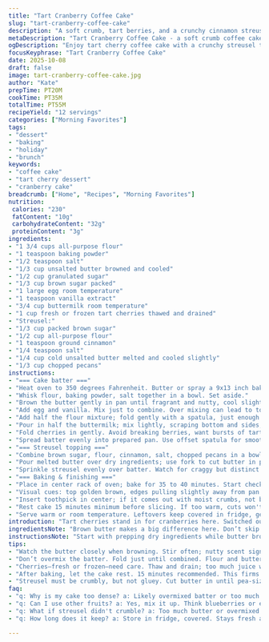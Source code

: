 ```yaml
---
title: "Tart Cranberry Coffee Cake"
slug: "tart-cranberry-coffee-cake"
description: "A soft crumb, tart berries, and a crunchy cinnamon streusel top. Bright cranberries swapped for tart cherries. Flour lessened by 30 percent. Sugar adjusted. Brown butter instead of regular butter for depth. Baking time trimmed slightly. Milk replaced with buttermilk for tang and moisture. The streusel tosses in chopped pecans for crunch contrast. Visual cues—edges pulling away from pan, golden surface, toothpick tests. Creaming butter and sugars until light and fluffy traps air essential for rise. Alternating flour and liquid prevents overmixing. Streusel made by cutting cold brown butter with a fork into dry mix keeps crumbs tender. Let cool properly or slicing turns sloppy. Serve warm or cooled, flavors deepen with time. Great with black coffee or tangy tea."
metaDescription: "Tart Cranberry Coffee Cake - a soft crumb coffee cake with tart cherries, crunchy streusel, and brown butter depth. Perfect with coffee or tea."
ogDescription: "Enjoy tart cherry coffee cake with a crunchy streusel top. Perfect for coffee or tea. A must-try for dessert lovers."
focusKeyphrase: "Tart Cranberry Coffee Cake"
date: 2025-10-08
draft: false
image: tart-cranberry-coffee-cake.jpg
author: "Kate"
prepTime: PT20M
cookTime: PT35M
totalTime: PT55M
recipeYield: "12 servings"
categories: ["Morning Favorites"]
tags:
- "dessert"
- "baking"
- "holiday"
- "brunch"
keywords:
- "coffee cake"
- "tart cherry dessert"
- "cranberry cake"
breadcrumb: ["Home", "Recipes", "Morning Favorites"]
nutrition: 
 calories: "230"
 fatContent: "10g"
 carbohydrateContent: "32g"
 proteinContent: "3g"
ingredients:
- "1 3/4 cups all-purpose flour"
- "1 teaspoon baking powder"
- "1/2 teaspoon salt"
- "1/3 cup unsalted butter browned and cooled"
- "1/2 cup granulated sugar"
- "1/3 cup brown sugar packed"
- "1 large egg room temperature"
- "1 teaspoon vanilla extract"
- "3/4 cup buttermilk room temperature"
- "1 cup fresh or frozen tart cherries thawed and drained"
- "Streusel:"
- "1/3 cup packed brown sugar"
- "1/2 cup all-purpose flour"
- "1 teaspoon ground cinnamon"
- "1/4 teaspoon salt"
- "1/4 cup cold unsalted butter melted and cooled slightly"
- "1/3 cup chopped pecans"
instructions:
- "=== Cake batter ==="
- "Heat oven to 350 degrees Fahrenheit. Butter or spray a 9x13 inch baking dish; the bigger pan helps thinner cake, adjust if you want thicker."
- "Whisk flour, baking powder, salt together in a bowl. Set aside."
- "Brown the butter gently in pan until fragrant and nutty, cool slightly. Cream browned butter with white and brown sugars for about 3 minutes until pale and fluffy; stop when just combined to not melt sugar crystals entirely."
- "Add egg and vanilla. Mix just to combine. Over mixing can lead to toughness."
- "Add half the flour mixture; fold gently with a spatula, just enough to incorporate flour."
- "Pour in half the buttermilk; mix lightly, scraping bottom and sides; repeat with remaining flour and buttermilk. Batter should be thick but scoopable."
- "Fold cherries in gently. Avoid breaking berries, want bursts of tartness, not mush."
- "Spread batter evenly into prepared pan. Use offset spatula for smooth surface."
- "=== Streusel topping ==="
- "Combine brown sugar, flour, cinnamon, salt, chopped pecans in a bowl."
- "Pour melted butter over dry ingredients; use fork to cut butter in producing pea-sized crumbs without dry flour patches."
- "Sprinkle streusel evenly over batter. Watch for craggy but distinct topping clusters; too uniform means overmixing or wet crumbs."
- "=== Baking & finishing ==="
- "Place in center rack of oven; bake for 35 to 40 minutes. Start checking at 30 minutes."
- "Visual cues: top golden brown, edges pulling slightly away from pan sides, streusel crisp and lightly toasted."
- "Insert toothpick in center; if it comes out with moist crumbs, not batter, it's done. Avoid overbaking. Cracks on surface okay if slight."
- "Rest cake 15 minutes minimum before slicing. If too warm, cuts won't hold shape, crumb falls apart."
- "Serve warm or room temperature. Leftovers keep covered in fridge, gently reheat with foil to avoid drying out."
introduction: "Tart cherries stand in for cranberries here. Switched out milk for buttermilk to add subtle acidity; it wakes up flavors and tenderizes crumb. Butter makes brown—nutty, aromatic, deeper flavor. Using browned butter instead of melted or softened gives richness missing when just softened. Flour pulled back 30 percent to lighten texture, sugar adjusted down because tart cherries hit the palate differently. Pecans sneak into streusel for crunch; got to wake up texture dimension here. Timing chopped slightly: cooks faster at 350F but check early so it doesn’t dry out. Best to watch surface color, smell rich cinnamon and toasted nuts, edges shrink slightly from pan. Learn to tell doneness visually and tactilely, don’t just rely on timer. The crumb should spring back lightly under finger, toothpick test comes out with few moist crumbs but no raw batter. Slice carefully when warm to keep shape or wait till fully cooled if you want cleaner chunks. Serve as is or with cream cheese spread if feeling indulgent. Black coffee or bright herbal tea cuts through richness well. Get that slightly crisp streusel top without burning sugar–crisp not burnt.This mix bumps well to morning or mid-afternoon pick-me-up with sharp berry brightness like pigment on tongue."
ingredientsNote: "Brown butter makes a big difference here. Don’t skip it. Brown carefully over medium heat until nutty scent emerges—not burnt but golden and fragrant. If you miss browning, flavor falls flat. Buttermilk prefers room temp or at least no fridge cold liquid; cold can cause batter lumps or tough crumb. If buttermilk unavailable, sour milk (milk plus a splash of vinegar or lemon juice, rested 5–10 minutes) is a decent substitute. Cherries can be fresh or frozen and thawed completely to prevent wet batter. If frozen berries too juicy, pat dry; too much liquid weighs down cake. Pecans replace original topping nuts for crunch; omit if nut allergy but consider toasted oats or additional cinnamon in crumbs. Streusel mixing is critical; mix just enough to get lumps; overmix and it turns gluey. Back up baking spray or butter if pan isn’t seasoned well. Flour choice matters—fine all-purpose flour preferred for tender crumb; cake flour gives too soft result here. Granulated and brown sugar balance sweet and moisture; sugar ratios can be adjusted based on berry sweetness. Got extra berries? Fold in cautiously to not break them up—too many leads to soggy bottom. Experiment with citrus zest for additional fresh lift."
instructionsNote: "Start with prepping dry ingredients while butter browns, efficiency in steps saves time and prevents overmixing. Cream browning butter with sugars traps air and forms base texture; stop creaming once fluffy to avoid melting sugars. Add egg and vanilla carefully; overbeating here adds toughness. Flour and milk added alternately keeps batter smooth with minimal gluten development. Folding berries in last avoids color bleed and berry destruction. Spread batter evenly for uniform baking thickness. Streusel needs cold but melted butter combined gently to maintain crumb structure. Fork cutting butter into streusel reduces mixing equipment needed and affords control on topping texture. Place cake mid oven rack to avoid bottom burning or uneven browning top. Check cake visually around 30 minutes; look for golden brown top with slight puff, edges pulling away. Use toothpick test carefully; too dry means overbaked, moist batter means underbaked. Rest cake adequately after baking to firm crumb, improves slicing ease. Store leftovers wrapped to avoid drying; crisp topping softens over time but flavor improves. Reheat gently with foil tent or quick zap in microwave for warmed slices. If batter feels thick or dry, add splash more buttermilk; too runny means extra flour next time. Don’t overmix flour or batter toughens. High altitude? Increase flour and baking powder slightly, watch baking time. Bakeware size influences thickness; use pan close to recommended dimensions for best result."
tips:
- "Watch the butter closely when browning. Stir often; nutty scent signals it’s ready. Overdo it though and you’ll burn it. Pour into mixing bowl before cooling."
- "Don’t overmix the batter. Fold just until combined. Flour and buttermilk should alternate; keeps gluten from developing too much. Once you see no dry flour, stop."
- "Cherries—fresh or frozen—need care. Thaw and drain; too much juice weighs down the cake. Pat them dry if necessary to avoid soggy crumbs."
- "After baking, let the cake rest. 15 minutes recommended. This firms up the crumbs. Warm slices fall apart; waiting cleans up edges. Look for golden top."
- "Streusel must be crumbly, but not gluey. Cut butter in until pea-sized. If too wet or overmixed, it loses that crunchy texture. You want it crispy, not soggy."
faq:
- "q: Why is my cake too dense? a: Likely overmixed batter or too much flour. Measure precisely. Spoon flour into cup, don’t scoop. Fold gently."
- "q: Can I use other fruits? a: Yes, mix it up. Think blueberries or even apples. Will change flavor of cake slightly. Adjust sugar for sweetness."
- "q: What if streusel didn't crumble? a: Too much butter or overmixed. Should stay crumbly. Next time, less butter or cut in less. Adjust moisture."
- "q: How long does it keep? a: Store in fridge, covered. Stays fresh a week. Warm gently to revive. Can freeze too, but texture changes somewhat."

---
```

